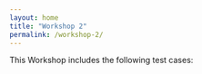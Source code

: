 ```yaml
---
layout: home
title: "Workshop 2"
permalink: /workshop-2/
---
```

This Workshop includes the following test cases: